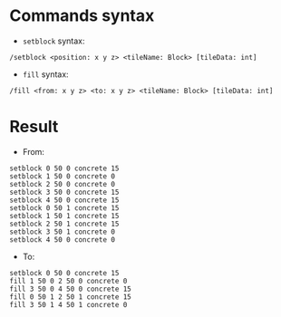 # Commands syntax
- `setblock` syntax:
```
/setblock <position: x y z> <tileName: Block> [tileData: int]
```

- `fill` syntax:
```
/fill <from: x y z> <to: x y z> <tileName: Block> [tileData: int]
```

# Result

* From:
```mcfunction
setblock 0 50 0 concrete 15
setblock 1 50 0 concrete 0
setblock 2 50 0 concrete 0
setblock 3 50 0 concrete 15
setblock 4 50 0 concrete 15
setblock 0 50 1 concrete 15
setblock 1 50 1 concrete 15
setblock 2 50 1 concrete 15
setblock 3 50 1 concrete 0
setblock 4 50 0 concrete 0
```

* To:
```mcfunction
setblock 0 50 0 concrete 15
fill 1 50 0 2 50 0 concrete 0
fill 3 50 0 4 50 0 concrete 15
fill 0 50 1 2 50 1 concrete 15
fill 3 50 1 4 50 1 concrete 0
```
